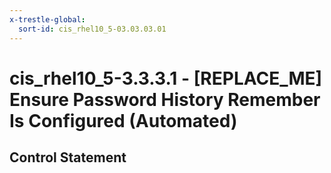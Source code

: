 ```yaml
---
x-trestle-global:
  sort-id: cis_rhel10_5-03.03.03.01
---
```


# cis_rhel10_5-3.3.3.1 - \[REPLACE_ME\] Ensure Password History Remember Is Configured (Automated)

## Control Statement
